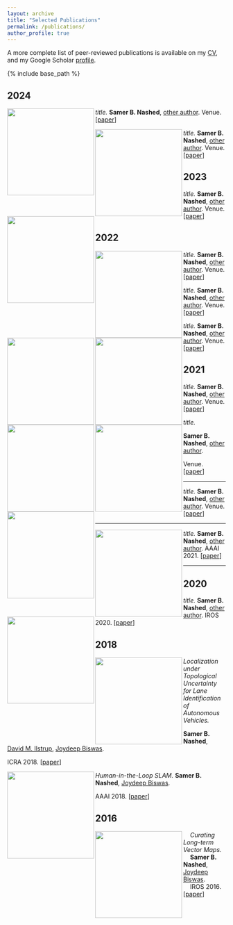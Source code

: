```yaml
---
layout: archive
title: "Selected Publications"
permalink: /publications/
author_profile: true
---
```


A more complete list of peer-reviewed publications is available on my [CV](https://samernashed.github.io/files/SamerNashedCV.pdf), and my Google Scholar [profile](https://scholar.google.com/citations?user=kACP4WMAAAAJ&hl=en).

<!--{% if author.googlescholar %}
  You can also find my articles on <u><a href="{{author.googlescholar}}">my Google Scholar profile</a>.</u>
{% endif %}-->

{% include base_path %}

## 2024

<img align="left" width="200" src="https://samernashed.github.io/images/HitL.png"> *title.* **Samer B. Nashed**, [other author](). Venue. [[paper](https://samernashed.github.io/files/.pdf)]

<img align="left" width="200" src="https://samernashed.github.io/images/HitL.png"> *title.* **Samer B. Nashed**, [other author](). Venue. [[paper](https://samernashed.github.io/files/.pdf)]


## 2023

<img align="left" width="200" src="https://samernashed.github.io/images/algcomp.png"> *title.* **Samer B. Nashed**, [other author](). Venue. [[paper](https://samernashed.github.io/files/.pdf)]

## 2022

<img align="left" width="200" src="https://samernashed.github.io/images/meta_PAMDP.png"> *title.* **Samer B. Nashed**, [other author](). Venue. [[paper](https://samernashed.github.io/files/.pdf)]

<img align="left" width="200" src="https://samernashed.github.io/images/OppMod.svg"> *title.* **Samer B. Nashed**, [other author](). Venue. [[paper](https://samernashed.github.io/files/.pdf)]

<img align="left" width="200" src="https://samernashed.github.io/images/ICAPS_arch.png"> *title.* **Samer B. Nashed**, [other author](). Venue. [[paper](https://samernashed.github.io/files/.pdf)]

## 2021

<img align="left" width="200" src="https://samernashed.github.io/images/RDSLAM.png"> *title.* **Samer B. Nashed**, [other author](). Venue. [[paper](https://samernashed.github.io/files/.pdf)]

<!--
<span class="p">}</span></code></pre></figure> </div> </div> </div> </li> <li> <div class="row align-items-center"> <div class="col-sm preview"><img class="preview z-depth-1 rounded" src="/assets/img/publication_preview/iml.png"></div> <div class="col-sm"></div> <div id="iml" class="col-sm-8"> <div class="title">iML: Efficient 3D Instance Mapping and Localization</div> <div class="author"> George Tang, Antonio Torralba, and <em>Krishna Murthy Jatavallabhula</em> </div> <div class="periodical"> <em>ICRA</em> 2024 </div>
-->

<img align="left" width="200" src="https://samernashed.github.io/images/PAMDP.png">        *title.* 

**Samer B. Nashed**, [other author](). 

Venue. [[paper](https://samernashed.github.io/files/.pdf)]

***

<img align="left" width="200" src="https://samernashed.github.io/images/ECAS1.png"> *title.* **Samer B. Nashed**, [other author](). Venue. [[paper](https://samernashed.github.io/files/.pdf)]

***

<img align="left" width="200" src="https://samernashed.github.io/images/ECAS2.png"> *title.* **Samer B. Nashed**, [other author](). AAAI 2021. [[paper](https://samernashed.github.io/files/.pdf)]

***

## 2020

<img align="left" width="200" src="https://samernashed.github.io/images/L2V.png"> *title.* **Samer B. Nashed**, [other author](). IROS 2020. [[paper](https://samernashed.github.io/files/.pdf)]

## 2018

<img align="left" width="200" src="https://samernashed.github.io/images/LuTU.png"> *Localization under Topological Uncertainty for Lane Identification of Autonomous Vehicles.* 

**Samer B. Nashed**, [David M. Ilstrup](), [Joydeep Biswas](). 

ICRA 2018. [[paper](https://samernashed.github.io/files/ICRA2018_LuTU.pdf)]<br>

<img align="left" width="200" src="https://samernashed.github.io/images/HitL.png">

*Human-in-the-Loop SLAM.* **Samer B. Nashed**, [Joydeep Biswas](). 

AAAI 2018. [[paper](https://samernashed.github.io/files/AAAI2018_HiTL_SLAM.pdf)]

## 2016

<img align="left" width="200" src="https://samernashed.github.io/images/LTVM.png">&nbsp;&nbsp;&nbsp;&nbsp;*Curating Long-term Vector Maps.*<br>
&nbsp;&nbsp;&nbsp;&nbsp;**Samer B. Nashed**, [Joydeep Biswas]().<br>
&nbsp;&nbsp;&nbsp;&nbsp;IROS 2016. [[paper](https://samernashed.github.io/files/IROS2016_LTVM.pdf)]


<!-- {% for post in site.publications reversed %}
  {% include archive-single.html %}
{% endfor %}
 -->

<!--
[Justin Svegliato]()
[Shlomo Zilberstein]()
[Rod Grupen]()
[Abhinav Bhatia]()
[Jong Jin Park]()
[Joseph Durham]()
[Joydeep Biswas]()
[David Ilstrup]()
[Connor Basich]()
[Matteo Brucato]()
[Saad Mahmud]()
[Claudia Goldman]()
[Mason Nakamura]()
-->